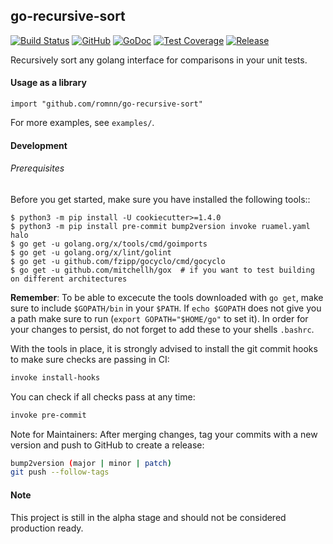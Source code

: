 ## go-recursive-sort

[![Build Status](https://github.com/romnn/go-recursive-sort/workflows/test/badge.svg)](https://github.com/romnn/go-recursive-sort/actions)
[![GitHub](https://img.shields.io/github/license/romnn/go-recursive-sort)](https://github.com/romnn/go-recursive-sort)
[![GoDoc](https://godoc.org/github.com/romnn/go-recursive-sort?status.svg)](https://godoc.org/github.com/romnn/go-recursive-sort)  [![Test Coverage](https://codecov.io/gh/romnnn/go-recursive-sort/branch/master/graph/badge.svg)](https://codecov.io/gh/romnnn/go-recursive-sort)
[![Release](https://img.shields.io/github/release/romnn/go-recursive-sort)](https://github.com/romnn/go-recursive-sort/releases/latest)

Recursively sort any golang interface for comparisons in your unit tests.


#### Usage as a library

```golang
import "github.com/romnn/go-recursive-sort"
```

For more examples, see `examples/`.


#### Development

######  Prerequisites

Before you get started, make sure you have installed the following tools::

    $ python3 -m pip install -U cookiecutter>=1.4.0
    $ python3 -m pip install pre-commit bump2version invoke ruamel.yaml halo
    $ go get -u golang.org/x/tools/cmd/goimports
    $ go get -u golang.org/x/lint/golint
    $ go get -u github.com/fzipp/gocyclo/cmd/gocyclo
    $ go get -u github.com/mitchellh/gox  # if you want to test building on different architectures

**Remember**: To be able to excecute the tools downloaded with `go get`, 
make sure to include `$GOPATH/bin` in your `$PATH`.
If `echo $GOPATH` does not give you a path make sure to run
(`export GOPATH="$HOME/go"` to set it). In order for your changes to persist, 
do not forget to add these to your shells `.bashrc`.

With the tools in place, it is strongly advised to install the git commit hooks to make sure checks are passing in CI:
```bash
invoke install-hooks
```

You can check if all checks pass at any time:
```bash
invoke pre-commit
```

Note for Maintainers: After merging changes, tag your commits with a new version and push to GitHub to create a release:
```bash
bump2version (major | minor | patch)
git push --follow-tags
```

#### Note

This project is still in the alpha stage and should not be considered production ready.
